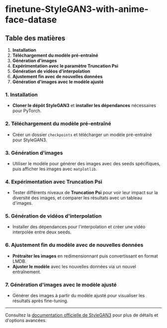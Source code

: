 # finetune-StyleGAN3-with-anime-face-datase

## Table des matières
1. **Installation**
2. **Téléchargement du modèle pré-entraîné**
3. **Génération d'images**
4. **Expérimentation avec le paramètre Truncation Psi**
5. **Génération de vidéos d'interpolation**
6. **Ajustement fin avec de nouvelles données**
7. **Génération d'images avec le modèle ajusté**

### 1. Installation
- **Cloner le dépôt StyleGAN3** et **installer les dépendances** nécessaires pour PyTorch.

### 2. Téléchargement du modèle pré-entraîné
- Créer un dossier `checkpoints` et télécharger un modèle pré-entraîné pour StyleGAN3.

### 3. Génération d'images
- Utiliser le modèle pour générer des images avec des seeds spécifiques, puis afficher les images avec `matplotlib`.

### 4. Expérimentation avec Truncation Psi
- Tester différents niveaux de **Truncation Psi** pour voir leur impact sur la diversité des images, et comparer les résultats avec un tableau d'images.

### 5. Génération de vidéos d'interpolation
- Installer des dépendances pour l'interpolation et créer une vidéo interpolée entre deux seeds.

### 6. Ajustement fin du modèle avec de nouvelles données
- **Prétraiter les images** en redimensionnant puis convertissant en format LMDB.
- **Ajuster le modèle** avec les nouvelles données via un nouvel entraînement.

### 7. Génération d'images avec le modèle ajusté
- Générer des images à partir du modèle ajusté pour visualiser les résultats après fine-tuning.

---

Consultez la [documentation officielle de StyleGAN3](https://github.com/NVlabs/stylegan3) pour plus de détails et d'options avancées.
